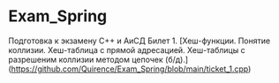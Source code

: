 # Exam_Spring
Подготовка к экзамену C++ и АиСД
Билет 1. [Хеш-функции. Понятие коллизии. Хеш-таблица с прямой адресацией. Хеш-таблицы с разрешеним коллизии методом цепочек (б/д).] (https://github.com/Quirence/Exam_Spring/blob/main/ticket_1.cpp)
